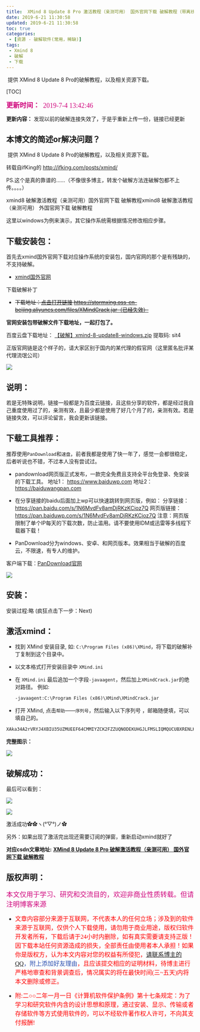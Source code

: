 ```yaml
---
title:  XMind 8 Update 8 Pro 激活教程（亲测可用） 国外官网下载 破解教程（带离线安装包）
date: 2019-6-21 11:30:58
updated: 2019-6-21 11:30:58
toc: true
categories: 
 - [资源 - 破解软件(常用，稀缺)]
tags: 
 - Xmind 8
 - 破解
 - 下载
---
```




​		提供 XMind 8 Update 8 Pro的破解教程，以及相关资源下载。

<!-- more -->

[TOC]

<font color=#D0087E size=4 face="幼圆">**更新时间：**  2019-7-4 13:42:46</font>

**更新内容：**  发现以前的破解连接失效了，于是乎重新上传一份，链接已经更新



## 本博文的简述or解决问题？

​		提供 XMind 8 Update 8 Pro的破解教程，以及相关资源下载。



转载自ifKing的 <http://ifking.com/posts/xmind/>

PS.这个是真的靠谱的……（不像很多博主，转发个破解方法连破解包都不上传。。。。）

xmind8 破解激活教程（亲测可用）国外官网下载 破解教程xmind8 破解激活教程（亲测可用） 外国官网下载 破解教程

这里以windows为例来演示，其它操作系统需根据情况修改相应步骤。





## 下载安装包：

首先去xmind国外官网下载对应操作系统的安装包，国内官网的那个是有残缺的，不支持破解。

- [xmind国外官网](https://www.xmind.cn/download/)

下载破解补丁

- ~~下载地址：[点击打开链接](https://stormxing.oss-cn-beijing.aliyuncs.com/files/XMindCrack.jar)     <https://stormxing.oss-cn-beijing.aliyuncs.com/files/XMindCrack.jar（已经失效）>~~

**官网安装包带破解文件下载地址，一起打包了。**

百度云盘下载地址：    [【破解】xmind-8-update8-windows.zip]( https://pan.baidu.com/s/1y8orgC1xAjafNTKz-vrNlQ )  提取码: sit4



正版官网链是这个样子的，请大家区别于国内的某代理的假官网（这里匿名批评某代理流氓公司）

![](https://raw.githubusercontent.com/touwoyimuli/FigureBed/master/img/20190704134533.png)



## 说明：

若是无特殊说明，链接一般都是为百度云链接，且这些分享的软件，都是经过我自己重度使用过了的，亲测有效，且最少都是使用了好几个月了的，亲测有效。若是链接失效，可以评论留言，我会更新该链接。



## 下载工具推荐：

推荐使用`PanDownload`和`速盘`，前者我都是使用了快一年了，感觉一会都很稳定，后者听说也不错，不过本人没有尝试过。



- pandownload网页版正式发布，一款完全免费且支持全平台免登录、免安装的下载工具。 
    地址1： https://www.baiduwp.com 
    地址2： https://baiduwangpan.com 

- 在分享链接的baidu后面加上wp可以快速跳转到网页版，例如： 
    分享链接： https://pan.baidu.com/s/1N6MvdFv8amDjRKzKCioz7Q 
    网页版链接： https://pan.baiduwp.com/s/1N6MvdFv8amDjRKzKCioz7Q 
    注意：网页版限制了单个IP每天的下载次数，防止滥用。请不要使用IDM或迅雷等多线程下载器下载！ 



- PanDownload分为windows、安卓、和网页版本。效果相当于破解的百度云，不限速，有专人的维护。

客户端下载：[PanDownload官网](http://pandownload.com/)



![](https://raw.githubusercontent.com/touwoyimuli/FigureBed/master/img/20190704140103.png)





## 安装：

安装过程:略 (疯狂点击下一步：Next)



## 激活xmind：

- 找到 XMind 安装目录, 如: `C:\Program Files (x86)\XMind`，将下载的破解补丁复制到这个目录中。

- 以文本格式打开安装目录中 `XMind.ini`

- 在 `XMind.ini` 最后追加一个字段`-javaagent`，然后加上`XMindCrack.jar`的绝对路径。
  例如:

  ```html
  -javaagent:C:\Program Files (x86)\XMind\XMindCrack.jar
  ```

- 打开 XMind, 点击`帮助`——`序列号`，然后输入以下序列号 ，邮箱随便填，可以填自己的。

```html
XAka34A2rVRYJ4XBIU35UZMUEEF64CMMIYZCK2FZZUQNODEKUHGJLFMSLIQMQUCUBXRENLK6NZL37JXP4PZXQFILMQ2RG5R7G4QNDO3PSOEUBOCDRYSSXZGRARV6MGA33TN2AMUBHEL4FXMWYTTJDEINJXUAV4BAYKBDCZQWVF3LWYXSDCXY546U3NBGOI3ZPAP2SO3CSQFNB7VVIY123456789012345
```



**完整图示：**

![](https://raw.githubusercontent.com/touwoyimuli/FigureBed/master/img/1561089679881.png)



##   破解成功：

最后可以看到：

![](https://raw.githubusercontent.com/touwoyimuli/FigureBed/master/img/20190621113541.png)

![](https://raw.githubusercontent.com/touwoyimuli/FigureBed/master/img/20190621113302.png)

 

激活成功✿✿ヽ(°▽°)ノ✿

另外：如果出现了激活完出现还需要订阅的弹窗，重新启动xmind就好了



**对应csdn文章地址:** [**XMind 8 Update 8 Pro 破解激活教程（亲测可用） 国外官网下载 破解教程**](https://blog.csdn.net/qq_33154343/article/details/81867774)

## 版权声明：

<font color=#D0087E size=4 face="幼圆">本文仅用于学习、研究和交流目的，欢迎非商业性质转载。但请注明博客来源</font>

- <font color=#FF0101 size=3 face="幼圆">文章内容部分来源于互联网，不代表本人的任何立场；涉及到的软件来源于互联网，仅供个人下载使用，请勿用于商业用途，版权归软件开发者所有，下载后请于24小时内删除，如有真实需要请支持正版！因下载本站任何资源造成的损失，全部责任由使用者本人承担！如果你是版权方，认为本文内容对您的权益有所侵犯，<font color=#2B4FB0 size=3 face="幼圆">[请联系博主的QQ](https://touwoyimuli.github.io/about/)，附上添加好友理由</font>，且应该提交相应的证明材料，待博主进行严格地审查和背景调查后，情况属实的将在最快时间(三~五天)内将本文删除或修正。</font>

- <font color=#FF0101 size=3 face="幼圆">附:二○○二年一月一日《计算机软件保护条例》第十七条规定：为了学习和研究软件内含的设计思想和原理，通过安装、显示、传输或者存储软件等方式使用软件的，可以不经软件著作权人许可，不向其支付报酬!</font>

  

  
